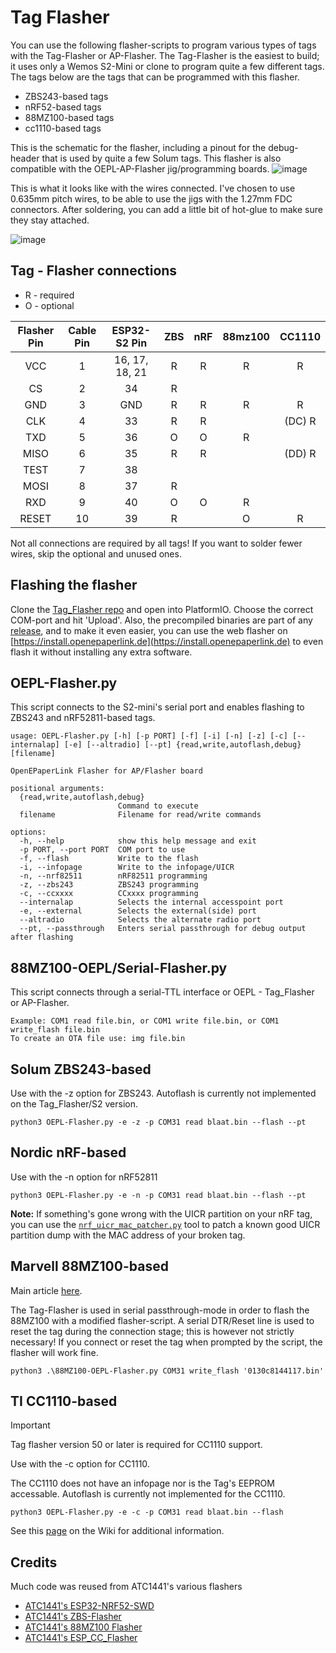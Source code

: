 # Tag Flasher

You can use the following flasher-scripts to program various types of tags with the Tag-Flasher or AP-Flasher. The Tag-Flasher is the easiest to build; it uses only a Wemos S2-Mini or clone to program quite a few different tags. The tags below are the tags that can be programmed with this flasher.

* ZBS243-based tags
* nRF52-based tags
* 88MZ100-based tags
* cc1110-based tags

This is the schematic for the flasher, including a pinout for the debug-header that is used by quite a few Solum tags. This flasher is also compatible with the OEPL-AP-Flasher jig/programming boards.
![image](https://github.com/jjwbruijn/OpenEPaperLink/assets/2544995/1fa5bef8-6624-4e53-9caa-aeaaf4dbdc55)

This is what it looks like with the wires connected. I've chosen to use 0.635mm pitch wires, to be able to use the jigs with the 1.27mm FDC connectors. After soldering, you can add a little bit of hot-glue to make sure they stay attached.

![image](https://github.com/jjwbruijn/OpenEPaperLink/assets/2544995/c89d5de3-be3e-49a3-aa7e-7aaa0b8dcacb)

## Tag - Flasher connections

* R - required
* O - optional

| Flasher Pin | Cable Pin |  ESP32-S2 Pin  |  ZBS  |  nRF  | 88mz100 | CC1110 |
| :---------: | :-------: | :------------: | :---: | :---: | :-----: | :----: |
|     VCC     |     1     | 16, 17, 18, 21 |   R   |   R   |    R    |    R   |
|     CS      |     2     |       34       |   R   |       |         |        |
|     GND     |     3     |      GND       |   R   |   R   |    R    |    R   |
|     CLK     |     4     |       33       |   R   |   R   |         | (DC) R |
|     TXD     |     5     |       36       |   O   |   O   |    R    |        |
|    MISO     |     6     |       35       |   R   |   R   |         | (DD) R |
|    TEST     |     7     |       38       |       |       |         |        |
|    MOSI     |     8     |       37       |   R   |       |         |        |
|     RXD     |     9     |       40       |   O   |   O   |    R    |        |
|    RESET    |    10     |       39       |   R   |       |    O    |    R   |

Not all connections are required by all tags! If you want to solder fewer wires, skip the optional and unused ones.

## Flashing the flasher

Clone the [Tag_Flasher repo](https://github.com/jjwbruijn/OpenEPaperLink/tree/master/Tag_Flasher/ESP32_Flasher) and open into PlatformIO. Choose the correct COM-port and hit 'Upload'.
Also, the precompiled binaries are part of any [release](https://github.com/jjwbruijn/OpenEPaperLink/releases), and to make it even easier, you can use the web flasher on [https://install.openepaperlink.de](https://install.openepaperlink.de) to even flash it without installing any extra software.

## OEPL-Flasher.py

This script connects to the S2-mini's serial port and enables flashing to ZBS243 and nRF52811-based tags.

```shell
usage: OEPL-Flasher.py [-h] [-p PORT] [-f] [-i] [-n] [-z] [-c] [--internalap] [-e] [--altradio] [--pt] {read,write,autoflash,debug} [filename]

OpenEPaperLink Flasher for AP/Flasher board

positional arguments:
  {read,write,autoflash,debug}
                        Command to execute
  filename              Filename for read/write commands

options:
  -h, --help            show this help message and exit
  -p PORT, --port PORT  COM port to use
  -f, --flash           Write to the flash
  -i, --infopage        Write to the infopage/UICR
  -n, --nrf82511        nRF82511 programming
  -z, --zbs243          ZBS243 programming
  -c, --ccxxxx          CCxxxx programming
  --internalap          Selects the internal accesspoint port
  -e, --external        Selects the external(side) port
  --altradio            Selects the alternate radio port
  --pt, --passthrough   Enters serial passthrough for debug output after flashing
```

## 88MZ100-OEPL/Serial-Flasher.py

This script connects through a serial-TTL interface or OEPL - Tag_Flasher or AP-Flasher.

```shell
Example: COM1 read file.bin, or COM1 write file.bin, or COM1 write_flash file.bin
To create an OTA file use: img file.bin
```

## Solum ZBS243-based

Use with the -z option for ZBS243. Autoflash is currently not implemented on the Tag_Flasher/S2 version.

```shell
python3 OEPL-Flasher.py -e -z -p COM31 read blaat.bin --flash --pt
```

## Nordic nRF-based

Use with the -n option for nRF52811

```shell
python3 OEPL-Flasher.py -e -n -p COM31 read blaat.bin --flash --pt
```

**Note:** If something's gone wrong with the UICR partition on your nRF tag, you can use the [`nrf_uicr_mac_patcher.py`](nrf_uicr_mac_patcher.py) tool to patch a known good UICR partition dump with the MAC address of your broken tag.

## Marvell 88MZ100-based

Main article [here](https://github.com/jjwbruijn/OpenEPaperLink/wiki/88MZ100-Programming-and-interfacing).

The Tag-Flasher is used in serial passthrough-mode in order to flash the 88MZ100 with a modified flasher-script. A serial DTR/Reset line is used to reset the tag during the connection stage; this is however not strictly necessary! If you connect or reset the tag when prompted by the script, the flasher will work fine.

```shell
python3 .\88MZ100-OEPL-Flasher.py COM31 write_flash '0130c8144117.bin'
```

## TI CC1110-based

> [!IMPORTANT]
> Tag flasher version 50 or later is required for CC1110 support.
> 
Use with the -c option for CC1110. 

The CC1110 does not have an infopage nor is the Tag's EEPROM accessable. Autoflash is currently not implemented for the CC1110.

```shell
python3 OEPL-Flasher.py -e -c -p COM31 read blaat.bin --flash
```

See this [page](https://github.com/OpenEPaperLink/OpenEPaperLink/wiki/Chroma-Series-SubGhz-Tags#flashing-cc1110-based-chroma-tags) 
on the Wiki for additional information.

## Credits

Much code was reused from ATC1441's various flashers
* [ATC1441's ESP32-NRF52-SWD](https://github.com/atc1441/ESP32_nRF52_SWD)
* [ATC1441's ZBS-Flasher](https://github.com/atc1441/ZBS_Flasher)
* [ATC1441's 88MZ100 Flasher](https://github.com/atc1441/88MZ100/tree/master/88MZ100_Flasher)
* [ATC1441's ESP_CC_Flasher](https://github.com/atc1441/ESP_CC_Flasher)

